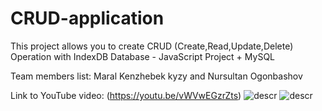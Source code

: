 # CRUD-application
This project allows you to create CRUD (Create,Read,Update,Delete) Operation with IndexDB Database - JavaScript Project + MySQL

Team members list: Maral Kenzhebek kyzy and Nursultan Ogonbashov

 Link to YouTube video:
(https://youtu.be/vWVwEGzrZts)
![descr](https://imgur.com/onoPBUN.jpg)
![descr](https://imgur.com/baszJjs.jpg)

